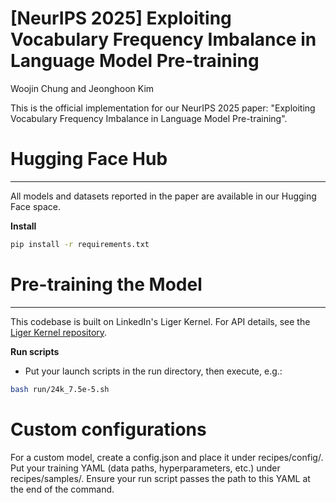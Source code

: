 # [NeurIPS 2025] Exploiting Vocabulary Frequency Imbalance in Language Model Pre-training 

Woojin Chung and Jeonghoon Kim

This is the official implementation for our NeurIPS 2025 paper: "Exploiting Vocabulary Frequency Imbalance in Language Model Pre-training".


# Hugging Face Hub

---

All models and datasets reported in the paper are available in our Hugging Face space.

**Install**


```bash
pip install -r requirements.txt
```

# Pre-training the Model

---

This codebase is built on LinkedIn's Liger Kernel. For API details, see the [Liger Kernel repository](https://github.com/linkedin/Liger-Kernel).

**Run scripts**
- Put your launch scripts in the run directory, then execute, e.g.:
```bash
bash run/24k_7.5e-5.sh
```

# Custom configurations
For a custom model, create a config.json and place it under recipes/config/.
Put your training YAML (data paths, hyperparameters, etc.) under recipes/samples/.
Ensure your run script passes the path to this YAML at the end of the command.




